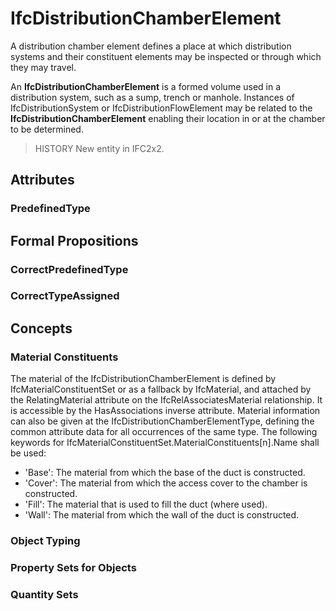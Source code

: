 # IfcDistributionChamberElement

A distribution chamber element defines a place at which distribution systems and their constituent elements may be inspected or through which they may travel.

An **IfcDistributionChamberElement** is a formed volume used in a distribution system, such as a sump, trench or manhole. Instances of IfcDistributionSystem or IfcDistributionFlowElement may be related to the **IfcDistributionChamberElement** enabling their location in or at the chamber to be determined.

> HISTORY  New entity in IFC2x2.

## Attributes

### PredefinedType


## Formal Propositions

### CorrectPredefinedType


### CorrectTypeAssigned


## Concepts

### Material Constituents

The material of the IfcDistributionChamberElement is defined by IfcMaterialConstituentSet or as a fallback by IfcMaterial, and attached by the RelatingMaterial attribute on the IfcRelAssociatesMaterial relationship. It is accessible by the HasAssociations inverse attribute. Material information can also be given at the IfcDistributionChamberElementType, defining the common attribute data for all occurrences of the same type. The following keywords for IfcMaterialConstituentSet.MaterialConstituents[n].Name shall be used:


* 'Base': The material from which the base of the duct is constructed.
* 'Cover': The material from which the access cover to the chamber is constructed.
* 'Fill': The material that is used to fill the duct (where used).
* 'Wall': The material from which the wall of the duct is constructed.

### Object Typing


### Property Sets for Objects


### Quantity Sets


